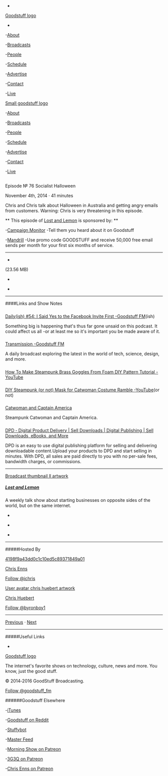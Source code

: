 

-
[Goodstuff logo](http://www.goodstuff.fm/)[](/assets/goodstuff_logo-17c1fe6f378352de5d7345f76152130b.svg)

-


-[About](/about)

-[Broadcasts](/broadcasts)

-[People](/people)

-[Schedule](/schedule)

-[Advertise](/advertise)

-[Contact](/contact)

-[Live](/live)


[Small goodstuff logo](http://www.goodstuff.fm/)[](/assets/small_goodstuff_logo-bf032e72b9ec41494f4d90905f1ad619.svg)


-[About](/about)

-[Broadcasts](/broadcasts)

-[People](/people)

-[Schedule](/schedule)

-[Advertise](/advertise)

-[Contact](/contact)

-[Live](/live)


##
Episode № 76
Socialist Halloween


November 4th, 2014
·
41
minutes


Chris and Chris talk about Halloween in Australia and getting angry emails from customers. Warning: Chris is very threatening in this episode.


**
This episode of
[Lost and Lemon](/ll)
is sponsored by:
**


-[Campaign Monitor](http://www.campaignmonitor.com/) -Tell them you heard about it on Goodstuff

-[Mandrill](http://synd.co/1nCFm8b) -Use promo code GOODSTUFF and receive 50,000 free email sends per month for your first six months of service.


------------------------------


-
[](http://podcasts-1.feedpress.co/10591/ll-76.mp3)(23.56 MB)

-
[](http://twitter.com/intent/tweet?text=Lost%20and%20Lemon%20%E2%84%96%2076%20on%20@goodstuff_fm%20-%20http://goodstuff.fm/ll/76)

-
[](http://www.facebook.com/sharer/sharer.php?u=http://goodstuff.fm/ll/76)


------------------------------


####Links and Show Notes

#####
[Daily(ish) #54: I Said Yes to the Facebook Invite First -Goodstuff FM](http://goodstuff.fm/dailyish/54)(ish)


Something big is happening that's thus far gone unsaid on this podcast. It could affect us all -or at least me so it's important you be made aware of it.


#####
[Transmission -Goodstuff FM](http://goodstuff.fm/transmission)


A daily broadcast exploring the latest in the world of tech, science, design, and more.


#####
[How To Make Steampunk Brass Goggles From Foam DIY Pattern Tutorial -YouTube](https://www.youtube.com/watch?v=4G8vDgr6c9A&list=UUXzRuIclepkIBBUb1N9a9Sw)


#####
[DIY Steampunk (or not) Mask for Catwoman Costume Ramble -YouTube](https://www.youtube.com/watch?v=P-AwXvJz9Ds&list=UUXzRuIclepkIBBUb1N9a9Sw)(or not)


#####
[Catwoman and Captain America](http://cl.ly/YMI7)


Steampunk Catwoman and Captain America.


#####
[DPD ‐ Digital Product Delivery | Sell Downloads | Digital Publishing | Sell Downloads, eBooks, and More](http://getdpd.com/)


DPD is an easy to use digital publishing platform for selling and delivering downloadable content.Upload your products to DPD and start selling in minutes. With DPD, all sales are paid directly to you with no per-sale fees, bandwidth charges, or commissions.


------------------------------


[Broadcast thumbnail ll artwork](/ll)[](https://goodstuffs3.s3.amazonaws.com/uploads/broadcast/image/26/broadcast_thumbnail_ll_artwork.png)

##### [Lost and Lemon](/ll)


A weekly talk show about starting businesses on opposite sides of the world, but on the same internet.

-
[](https://itunes.apple.com/ca/podcast/lost-lemon-brothers-in-business/id467564174?mt=2)

-
[](http://feeds.goodstuff.fm/ll)

-
[](mailto:chris@goodstuff.fm?cc=sponsorship%40goodstuff.fm&subject=%5BGoodStuff%20FM%5D%20Sponsorship%20Inquiry%20for%20Lost%20and%20Lemon)


------------------------------


#####Hosted By


[4198f9a43dd0c1c10ed5c89371849a01](/people/chris-enns)[](http://gravatar.com/avatar/4198f9a43dd0c1c10ed5c89371849a01.png?s=300&r=pg)

[Chris Enns](/people/chris-enns)


[Follow @ichris](https://twitter.com/ichris)


[User avatar chris huebert artwork](/people/chris-huebert)[](https://goodstuffs3.s3.amazonaws.com/uploads/user/avatar/41/user_avatar_chris-huebert_artwork.png)

[Chris Huebert](/people/chris-huebert)


[Follow @byronboy1](https://twitter.com/byronboy1)


------------------------------


[Previous](/ll/75)
·
[Next](/ll/77)


------------------------------


#####Useful Links

-
[](mailto:chris@goodstuff.fm?subject=%5BGoodstuff%20FM%5D%20Feedback%20for%20Lost%20and%20Lemon)


[Goodstuff logo](http://www.goodstuff.fm/)[](/assets/goodstuff_logo-17c1fe6f378352de5d7345f76152130b.svg)


The internet's favorite shows on technology, culture, news and more. You know, just the good stuff.


© 2014‐2016 GoodStuff Broadcasting.

[Follow @goodstuff_fm](https://twitter.com/goodstufffm)


######Goodstuff Elsewhere

-[iTunes](https://itunes.apple.com/us/artist/goodstuff-fm/id843385597?mt=2)

-[Goodstuff on Reddit](https://www.reddit.com/r/Goodstuff_fm/)

-[Stuffybot](http://stuffybot.goodstuff.fm)

-[Master Feed](/master/feed)

-[Morning Show on Patreon](https://www.patreon.com/morningshow)

-[3G3Q on Patreon](https://www.patreon.com/3g3q)

-[Chris Enns on Patreon](https://www.patreon.com/ichris)
